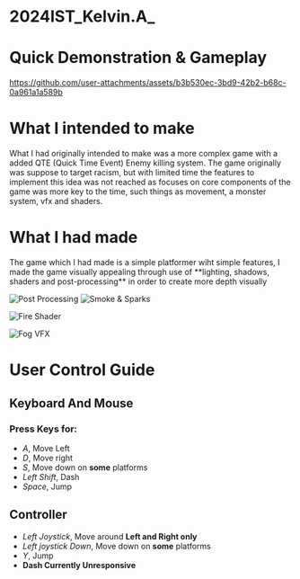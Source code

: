 # 2024IST_Kelvin.A_

# Quick Demonstration & Gameplay
https://github.com/user-attachments/assets/b3b530ec-3bd9-42b2-b68c-0a961a1a589b

# What I intended to make
<p>What I had originally intended to make was a more complex game with a added QTE (Quick Time Event) Enemy killing system. The game originally was suppose to target racism, but with limited time the features to implement this idea was not reached as focuses on core components of the game was more key to the time, such things as movement, a monster system, vfx and shaders.</p>

# What I had made
<p>The game which I had made is a simple platformer wiht simple features, I made the game visually appealing through use of **lighting, shadows, shaders and post-processing** in order to create more depth visually</p>

![Post Processing](https://github.com/user-attachments/assets/6a2f9842-49d7-496c-88e8-5a3adddda8da) ![Smoke & Sparks](https://github.com/user-attachments/assets/262434d6-8281-4a63-9214-79de870f2ce6)

![Fire Shader](https://github.com/user-attachments/assets/b67c547f-0fb0-484e-95a5-b6635df883c9)

![Fog VFX](https://github.com/user-attachments/assets/fb316b80-9147-4a8a-bfb5-8f8b37d856ff)

# User Control Guide
## Keyboard And Mouse
### Press Keys for:
- _A_, Move Left
- _D_, Move right
- _S_, Move down on **some** platforms
- _Left Shift_, Dash
- _Space_, Jump

## Controller
- _Left Joystick_, Move around **Left and Right only**
- _Left joystick Down_, Move down on **some** platforms
- _Y_, Jump
- **Dash Currently Unresponsive**
